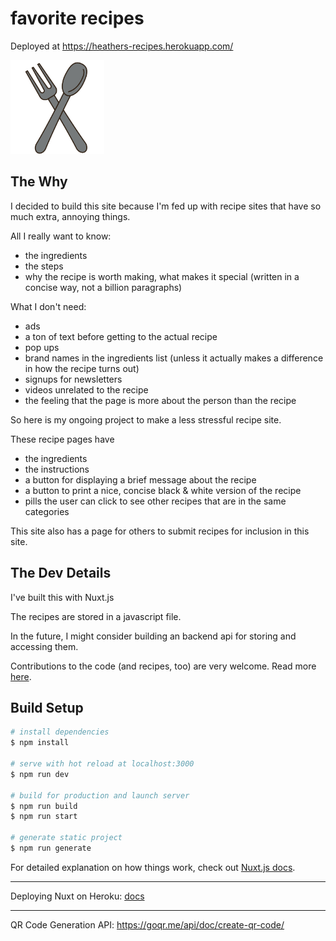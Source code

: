 # favorite recipes

Deployed at https://heathers-recipes.herokuapp.com/

<img
  src="https://raw.githubusercontent.com/ethyl2/recipes/main/static/images/fork-and-spoon.png"
  alt="logo"
  style="width: 150px;"
/>

## The Why

I decided to build this site because I'm fed up with recipe sites that have so much extra, annoying things.

All I really want to know:

- the ingredients
- the steps
- why the recipe is worth making, what makes it special (written in a concise way, not a billion paragraphs)

What I don't need:

- ads
- a ton of text before getting to the actual recipe
- pop ups
- brand names in the ingredients list (unless it actually makes a difference in how the recipe turns out)
- signups for newsletters
- videos unrelated to the recipe
- the feeling that the page is more about the person than the recipe

So here is my ongoing project to make a less stressful recipe site.

These recipe pages have

- the ingredients
- the instructions
- a button for displaying a brief message about the recipe
- a button to print a nice, concise black & white version of the recipe
- pills the user can click to see other recipes that are in the same categories

This site also has a page for others to submit recipes for inclusion in this site.

## The Dev Details

I've built this with Nuxt.js

The recipes are stored in a javascript file.

In the future, I might consider building an backend api for storing and accessing them.

Contributions to the code (and recipes, too) are very welcome. Read more [here](./CONTRIBUTING.md).

## Build Setup

```bash
# install dependencies
$ npm install

# serve with hot reload at localhost:3000
$ npm run dev

# build for production and launch server
$ npm run build
$ npm run start

# generate static project
$ npm run generate
```

For detailed explanation on how things work, check out [Nuxt.js docs](https://nuxtjs.org).

---

Deploying Nuxt on Heroku: [docs](https://nuxtjs.org/docs/2.x/deployment/heroku-deployment)

---

QR Code Generation API: https://goqr.me/api/doc/create-qr-code/
